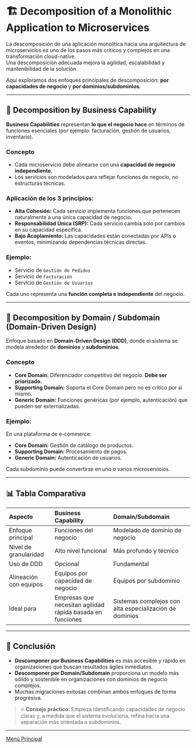 # 🏗️ Decomposition of a Monolithic Application to Microservices

La descomposición de una aplicación monolítica hacia una arquitectura de microservicios es uno de los pasos más críticos y complejos en una transformación cloud-native.  
Una descomposición adecuada mejora la agilidad, escalabilidad y mantenibilidad de la solución.

Aquí exploramos dos enfoques principales de descomposición: **por capacidades de negocio** y **por dominios/subdominios**.

---

## 🔹 Decomposition by Business Capability

**Business Capabilities** representan **lo que el negocio hace** en términos de funciones esenciales (por ejemplo: facturación, gestión de usuarios, inventario).

### Concepto
- Cada microservicio debe alinearse con una **capacidad de negocio independiente**.
- Los servicios son modelados para reflejar funciones de negocio, no estructuras técnicas.

### Aplicación de los 3 principios:
- **Alta Cohesión:** Cada servicio implementa funciones que pertenecen naturalmente a una única capacidad de negocio.
- **Responsabilidad Única (SRP):** Cada servicio cambia solo por cambios en su capacidad específica.
- **Bajo Acoplamiento:** Las capacidades están conectadas por APIs o eventos, minimizando dependencias técnicas directas.

### Ejemplo:
- Servicio de `Gestión de Pedidos`
- Servicio de `Facturación`
- Servicio de `Gestión de Usuarios`

Cada uno representa una **función completa e independiente** del negocio.

---

## 🔹 Decomposition by Domain / Subdomain (Domain-Driven Design)

Enfoque basado en **Domain-Driven Design (DDD)**, donde el sistema se modela alrededor de **dominios** y **subdominios**.

### Concepto
- **Core Domain:** Diferenciador competitivo del negocio. **Debe ser priorizado.**
- **Supporting Domain:** Soporta el Core Domain pero no es crítico por sí mismo.
- **Generic Domain:** Funciones genéricas (por ejemplo, autenticación) que pueden ser externalizadas.

### Ejemplo:
En una plataforma de e-commerce:
- **Core Domain:** Gestión de catálogo de productos.
- **Supporting Domain:** Procesamiento de pagos.
- **Generic Domain:** Autenticación de usuarios.

Cada subdominio puede convertirse en uno o varios microservicios.

---

## 📊 Tabla Comparativa

| Aspecto | Business Capability | Domain/Subdomain |
|:---|:---|:---|
| Enfoque principal | Funciones del negocio | Modelado de dominio de negocio |
| Nivel de granularidad | Alto nivel funcional | Más profundo y técnico |
| Uso de DDD | Opcional | Fundamental |
| Alineación con equipos | Equipos por capacidad de negocio | Equipos por subdominio |
| Ideal para | Empresas que necesitan agilidad rápida basada en funciones | Sistemas complejos con alta especialización de dominios |

---

## 🎯 Conclusión

- **Descomponer por Business Capabilities** es más accesible y rápido en organizaciones que buscan resultados ágiles inmediatos.
- **Descomponer por Domain/Subdomain** proporciona un modelo más sólido y sostenible en organizaciones con dominios de negocio complejos.
- Muchas migraciones exitosas combinan ambos enfoques de forma progresiva.

> 🔥 **Consejo práctico:** Empieza identificando capacidades de negocio claras y, a medida que el sistema evoluciona, refina hacia una separación más orientada a subdominios.

---

[Menú Principal](https://github.com/wilfredoha/microservices-event_driven-architecture)